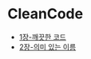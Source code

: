 CleanCode
===============================

- [1장-깨끗한 코드](./chapter-1.md)
- [2장-의미 있는 이름](./chapter-2.md)
